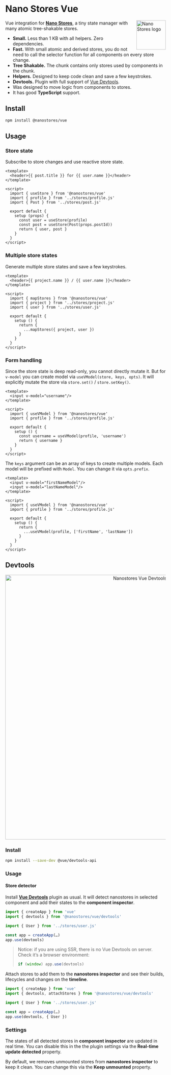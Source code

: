 # Nano Stores Vue

<img align="right" width="92" height="92" title="Nano Stores logo"
     src="https://nanostores.github.io/nanostores/logo.svg">

Vue integration for **[Nano Stores]**, a tiny state manager
with many atomic tree-shakable stores.

* **Small.** Less than 1 KB with all helpers. Zero dependencies.
* **Fast.** With small atomic and derived stores, you do not need to call
  the selector function for all components on every store change.
* **Tree Shakable.** The chunk contains only stores used by components
  in the chunk.
* **Helpers.** Designed to keep code clean and save a few keystrokes.
* **Devtools.** Plugin with full support of [Vue Devtools].
* Was designed to move logic from components to stores.
* It has good **TypeScript** support.

## Install

```sh
npm install @nanostores/vue
```

## Usage

### Store state

Subscribe to store changes and use reactive store state.

```vue
<template>
  <header>{{ post.title }} for {{ user.name }}</header>
</template>

<script>
  import { useStore } from '@nanostores/vue'
  import { profile } from '../stores/profile.js'
  import { Post } from '../stores/post.js'

  export default {
    setup (props) {
      const user = useStore(profile)
      const post = useStore(Post(props.postId))
      return { user, post }
    }
  }
</script>
```

### Multiple store states

Generate multiple store states and save a few keystrokes.

```vue
<template>
  <header>{{ project.name }} / {{ user.name }}</header>
</template>

<script>
  import { mapStores } from '@nanostores/vue'
  import { project } from '../stores/project.js'
  import { user } from '../stores/user.js'

  export default {
    setup () {
      return {
        ...mapStores({ project, user })
      }
    }
  }
</script>
```

### Form handling

Since the store state is deep read-only, you cannot directly mutate it.
But for `v-model` you can create model via `useVModel(store, keys, opts)`.
It will explicitly mutate the store via `store.set()` / `store.setKey()`.

```vue
<template>
  <input v-model="username"/>
</template>

<script>
  import { useVModel } from '@nanostores/vue'
  import { profile } from '../stores/profile.js'

  export default {
    setup () {
      const username = useVModel(profile, 'username')
      return { username }
    }
  }
</script>
```

The `keys` argument can be an array of keys to create multiple models.
Each model will be prefixed with `Model`. You can change it via `opts.prefix`.

```vue
<template>
  <input v-model="firstNameModel"/>
  <input v-model="lastNameModel"/>
</template>

<script>
  import { useVModel } from '@nanostores/vue'
  import { profile } from '../stores/profile.js'

  export default {
    setup () {
      return {
        ...useVModel(profile, ['firstName', 'lastName'])
      }
    }
  }
</script>
```

## Devtools

<p align="center">
  <img src="img/screenshot.jpg" alt="Nanostores Vue Devtools" width="830">
</p>

### Install

```sh
npm install --save-dev @vue/devtools-api
```

### Usage

#### Store detector

Install **[Vue Devtools]** plugin as usual. It will detect nanostores
in selected component and add their states to the **component inspector**.

```js
import { createApp } from 'vue'
import { devtools } from '@nanostores/vue/devtools'

import { User } from '../stores/user.js'

const app = createApp(…)
app.use(devtools)
```

> Notice: if you are using SSR, there is no Vue Devtools on server.
> Check it’s a browser environment:
> ```js
> if (window) app.use(devtools)
> ```

Attach stores to add them to the **nanostores inspector**
and see their builds, lifecycles and changes on the **timeline**.

```js
import { createApp } from 'vue'
import { devtools, attachStores } from '@nanostores/vue/devtools'

import { User } from '../stores/user.js'

const app = createApp(…)
app.use(devtools, { User })
```

### Settings

The states of all detected stores in **component inspector** are updated
in real time. You can disable this in the the plugin settings
via the **Real-time update detected** property.

By default, we removes unmounted stores from **nanostores inspector**
to keep it clean. You can change this via the **Keep unmounted** property.

[Nano Stores]: https://github.com/nanostores/nanostores/
[Vue Devtools]: https://devtools.vuejs.org
